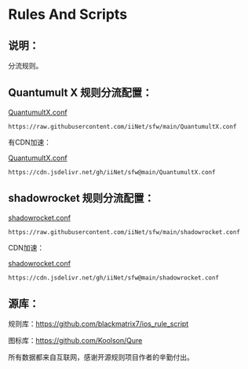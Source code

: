 # Rules And Scripts

## 说明：

分流规则。



## Quantumult X 规则分流配置：

[QuantumultX.conf](https://raw.githubusercontent.com/iiNet/sfw/main/QuantumultX.conf)

```https://raw.githubusercontent.com/iiNet/sfw/main/QuantumultX.conf```



有CDN加速：

[QuantumultX.conf](https://cdn.jsdelivr.net/gh/iiNet/sfw@main/QuantumultX.conf)

```https://cdn.jsdelivr.net/gh/iiNet/sfw@main/QuantumultX.conf```



## shadowrocket 规则分流配置：

[shadowrocket.conf](https://raw.githubusercontent.com/iiNet/sfw/main/shadowrocket.conf)

```https://raw.githubusercontent.com/iiNet/sfw/main/shadowrocket.conf```



CDN加速：

[shadowrocket.conf](https://cdn.jsdelivr.net/gh/iiNet/sfw@main/shadowrocket.conf)

```https://cdn.jsdelivr.net/gh/iiNet/sfw@main/shadowrocket.conf```



## 源库：

规则库：https://github.com/blackmatrix7/ios_rule_script

图标库：https://github.com/Koolson/Qure



所有数据都来自互联网，感谢开源规则项目作者的辛勤付出。

